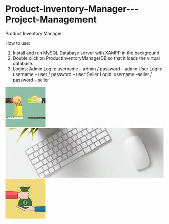 # Product-Inventory-Manager---Project-Management


Product Inventory Manager



How to use:
1.	Install and run MySQL Database server with XAMPP in the background.
2.	Double click on ProductInventoryManagerDB so that it loads the virtual database.
3.	Logins:
Admin Login:  username – admin / password – admin
User Login:  username – user / password – user
Seller Login:  username –seller / password – seller



![alt text](https://github.com/ionutcosminmarcoci/Product-Inventory-Manager---Project-Management/blob/main/Picture1.jpg?raw=true)
![alt text](https://github.com/ionutcosminmarcoci/Product-Inventory-Manager---Project-Management/blob/main/Picture2.jpg?raw=true)
![alt text](https://github.com/ionutcosminmarcoci/Product-Inventory-Manager---Project-Management/blob/main/Picture3.jpg?raw=true)
